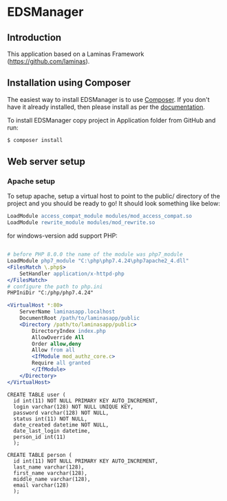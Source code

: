 # EDSManager

## Introduction

This application based on a Laminas Framework (https://github.com/laminas).

## Installation using Composer

The easiest way to install EDSManager is to use [Composer](https://getcomposer.org/). 
If you don't have it already installed, then please install as per the [documentation](https://getcomposer.org/doc/00-intro.md).

To install EDSManager copy project in Application folder from GitHub and run:

```bash
$ composer install
```

## Web server setup

### Apache setup

To setup apache, setup a virtual host to point to the public/ directory of the
project and you should be ready to go! It should look something like below:

```apache conf/httpd.conf:
LoadModule access_compat_module modules/mod_access_compat.so
LoadModule rewrite_module modules/mod_rewrite.so
```

for windows-version add support PHP:

```apache conf/httpd.conf:

# before PHP 8.0.0 the name of the module was php7_module
LoadModule php7_module "C:\php\php7.4.24\php7apache2_4.dll"
<FilesMatch \.php$>
    SetHandler application/x-httpd-php
</FilesMatch>
# configure the path to php.ini
PHPIniDir "C:/php/php7.4.24"

```

```apache
<VirtualHost *:80>
    ServerName laminasapp.localhost
    DocumentRoot /path/to/laminasapp/public
    <Directory /path/to/laminasapp/public>
        DirectoryIndex index.php
        AllowOverride All
        Order allow,deny
        Allow from all
        <IfModule mod_authz_core.c>
        Require all granted
        </IfModule>
    </Directory>
</VirtualHost>
```


```MySQL:
CREATE TABLE user (
  id int(11) NOT NULL PRIMARY KEY AUTO_INCREMENT,
  login varchar(128) NOT NULL UNIQUE KEY,
  password varchar(128) NOT NULL,
  status int(11) NOT NULL,
  date_created datetime NOT NULL,
  date_last_login datetime,
  person_id int(11)
  );
```
```MySQL:
CREATE TABLE person (
  id int(11) NOT NULL PRIMARY KEY AUTO_INCREMENT,
  last_name varchar(128),
  first_name varchar(128),
  middle_name varchar(128),
  email varchar(128)
  );
```